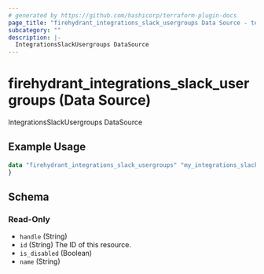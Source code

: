 ```yaml
---
# generated by https://github.com/hashicorp/terraform-plugin-docs
page_title: "firehydrant_integrations_slack_usergroups Data Source - terraform-provider-firehydrant"
subcategory: ""
description: |-
  IntegrationsSlackUsergroups DataSource
---
```


# firehydrant_integrations_slack_usergroups (Data Source)

IntegrationsSlackUsergroups DataSource

## Example Usage

```terraform
data "firehydrant_integrations_slack_usergroups" "my_integrations_slack_usergroups" {
}
```

<!-- schema generated by tfplugindocs -->
## Schema

### Read-Only

- `handle` (String)
- `id` (String) The ID of this resource.
- `is_disabled` (Boolean)
- `name` (String)
